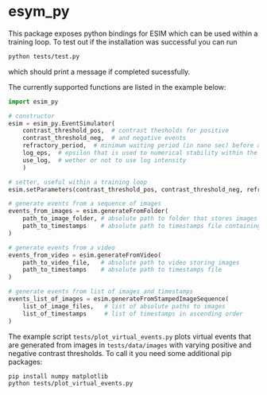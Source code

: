# esym\_py

This package exposes python bindings for ESIM which can be used within a training loop. 
To test out if the installation was successful you can run

```bash
python tests/test.py
```

which should print a message if completed sucessfully. 

The currently supported functions are listed in the example below:
```python
import esim_py

# constructor
esim = esim_py.EventSimulator(
    contrast_threshold_pos,  # contrast thesholds for positive 
    contrast_threshold_neg,  # and negative events
    refractory_period,  # minimum waiting period (in nano sec) before a pixel can trigger a new event
    log_eps,  # epsilon that is used to numerical stability within the logarithm
    use_log,  # wether or not to use log intensity
    )

# setter, useful within a training loop
esim.setParameters(contrast_threshold_pos, contrast_threshold_neg, refractory_period, log_eps, use_log)

# generate events from a sequence of images
events_from_images = esim.generateFromFolder(
    path_to_image_folder, # absolute path to folder that stores images in numbered order
    path_to_timestamps    # absolute path to timestamps file containing one timestamp (in secs) for each 
)

# generate events from a video
events_from_video = esim.generateFromVideo(
    path_to_video_file,   # absolute path to video storing images
    path_to_timestamps    # absolute path to timestamps file
)

# generate events from list of images and timestamps
events_list_of_images = esim.generateFromStampedImageSequence(
    list_of_image_files,   # list of absolute paths to images
    list_of_timestamps     # list of timestamps in ascending order
)

```
The example script `tests/plot_virtual_events.py` plots virtual events that are generated from images in `tests/data/images` with varying positive and negative contrast thresholds. To call it you need some additional pip packages:

```bash
pip install numpy matplotlib
python tests/plot_virtual_events.py
```
